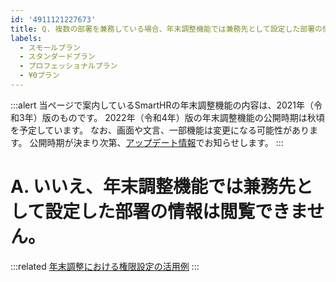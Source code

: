 ```yaml
---
id: '4911121227673'
title: Q. 複数の部署を兼務している場合、年末調整機能では兼務先として設定した部署の情報も閲覧できますか？
labels:
  - スモールプラン
  - スタンダードプラン
  - プロフェッショナルプラン
  - ¥0プラン
---
```

:::alert
当ページで案内しているSmartHRの年末調整機能の内容は、2021年（令和3年）版のものです。
2022年（令和4年）版の年末調整機能の公開時期は秋頃を予定しています。
なお、画面や文言、一部機能は変更になる可能性があります。
公開時期が決まり次第、[アップデート情報](https://smarthr.jp/update)でお知らせします。
:::

# A. いいえ、年末調整機能では兼務先として設定した部署の情報は閲覧できません。

:::related
[年末調整における権限設定の活用例](https://knowledge.smarthr.jp/hc/ja/articles/4410126112665)
:::
